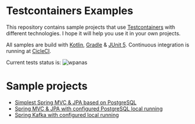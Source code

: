 # Testcontainers Examples

This repository contains sample projects
that use [Testcontainers](https://www.testcontainers.org/)
with different technologies. 
I hope it will help you use it in your own projects.

All samples are build with [Kotlin](https://kotlinlang.org/), [Gradle](https://gradle.org/)
& [JUnit 5](https://junit.org/junit5/).
Continuous integration is running at [CicleCI](https://circleci.com/).

Current tests status is:
![wpanas](https://circleci.com/gh/wpanas/testcontainers-examples.svg?style=svg)

# Sample projects

- [Simplest Spring MVC & JPA based on PostgreSQL](./spring-junit5/README.md)
- [Spring MVC & JPA with configured PostgreSQL local running](./local-db/README.md)
- [Spring Kafka with configured local running](./kafka/README.md)
